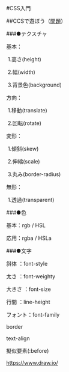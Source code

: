#CSS入門

##CCSで遊ぼう（[問題](https://css-tricks.com/the-shapes-of-css/)）

###●テクスチャ

基本：

​	1.高さ(height)

​	2.幅(width)

​	3.背景色(background)

方向：

​	1.移動(translate)

​	2.回転(rotate)

変形：

​	1.傾斜(skew)

​	2.伸縮(scale)

​	3.丸み(border-radius)

無形：

​	1.透過(transparent)



###●色

基本：rgb / HSL

応用：rgba / HSLa



###●文字

斜体    ：font-style

太さ    ：font-weighty

大きさ  ：font-size

行間    ：line-height

フォント：font-family



border

text-align



擬似要素(:before)



https://www.draw.io/